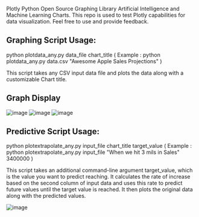 Plotly Python Open Source Graphing Library Artificial Intelligence and Machine Learning Charts. 
This repo is used to test Plotly capabilities for data visualization. Feel free to use and provide feedback.

## Graphing Script Usage: 
python plotdata_any.py data_file chart_title 
 ( Example : python plotdata_any.py data.csv "Awesome Apple Sales Projections" ) 

This script takes any CSV input data file and plots the data along with a customizable Chart title.  

## Graph Display 


![image](https://github.com/ewpHumanTech/AI-playground/assets/170042205/1b468aab-4fec-40ed-a53b-6a033a1c309b)
![image](https://github.com/ewpHumanTech/AI-playground/assets/170042205/3ec186f0-8c69-46d5-9044-3bfe7d8c5f6b)
![image](https://github.com/ewpHumanTech/AI-playground/assets/170042205/005ea0f3-4363-40d6-8e39-37c2743182d7)

## Predictive Script Usage:
python plotextrapolate_any.py input_file chart_title target_value
( Example : python plotextrapolate_any.py input_file "When we hit 3 mils in Sales" 3400000 )

This script takes an additional command-line argument target_value, which is the value you want to predict reaching. It calculates the rate of increase based on the second column of input data and uses this rate to predict future values until the target value is reached. It then plots the original data along with the predicted values.

![image](https://github.com/ewpHumanTech/AI-playground/assets/170042205/3e315f60-737d-4f6f-954b-0da26b6136e8)

